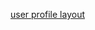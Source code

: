 [user profile layout](https://www.figma.com/design/U5uA5ca5N9CDuEGxTUsn88/Untitled?node-id=20-106&t=VH2V1cbqWojtCmlS-0)

